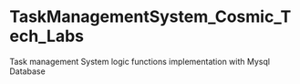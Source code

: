 # TaskManagementSystem_Cosmic_Tech_Labs
Task management System logic functions implementation with Mysql Database

